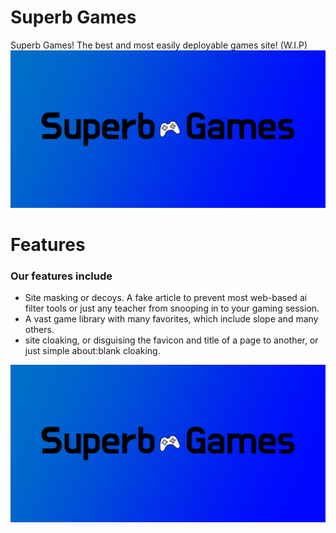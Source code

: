 # Superb Games
Superb Games! The best and most easily deployable games site! (W.I.P)
 ![s](https://raw.githubusercontent.com/HallowedSpace/SuperbGames/main/assets/img/SuperbGames.png)

# Features
### Our features include
- Site masking or decoys. A fake article to prevent most web-based ai filter tools or just any teacher from snooping in to your gaming session.
- A vast game library with many favorites, which include slope and many others.
- site cloaking, or disguising the favicon and title of a page to another, or just simple about:blank cloaking.

 ![s](https://raw.githubusercontent.com/HallowedSpace/SuperbGames/main/assets/img/SuperbGames.png)